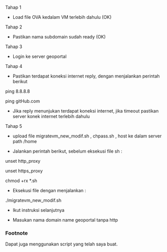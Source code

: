 Tahap 1
- Load file OVA kedalam VM terlebih dahulu (OK)

Tahap 2
- Pastikan nama subdomain sudah ready (OK)

Tahap 3
- Login ke server geoportal

Tahap 4
- Pastikan terdapat koneksi internet reply, dengan menjalankan perintah berikut

ping 8.8.8.8

ping gitHub.com

- Jika reply menunjukan terdapat koneksi internet, jika timeout pastikan server konek internet terlebih dahulu

Tahap 5
- upload file migratevm_new_modif.sh , chpass.sh , host ke dalam server path /home

- Jalankan perintah berikut, sebelum eksekusi file sh :

unset http_proxy

unset https_proxy

chmod +rx *.sh

- Eksekusi file dengan menjalankan :

./migratevm_new_modif.sh

- Ikut instruksi selanjutnya

- Masukan nama domain name geoportal tanpa http

### Footnote
Dapat juga menggunakan script yang telah saya buat.
